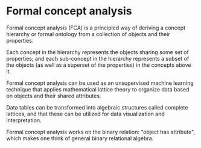 # Formal concept analysis

Formal concept analysis (FCA) is a principled way of
deriving a concept hierarchy or formal ontology
from a collection of objects and their properties.

Each concept in the hierarchy
represents the objects sharing some set of properties;
and each sub-concept in the hierarchy
represents a subset of the objects
(as well as a superset of the properties)
in the concepts above it.

Formal concept analysis can be used as
an unsupervised machine learning technique
that applies mathematical lattice theory
to organize data based on objects and their shared attributes.

Data tables can be transformed into algebraic structures
called complete lattices, and that these can be utilized
for data visualization and interpretation.

Formal concept analysis works on the binary relation:
"object has attribute",
which makes one think of general binary relational algebra.
